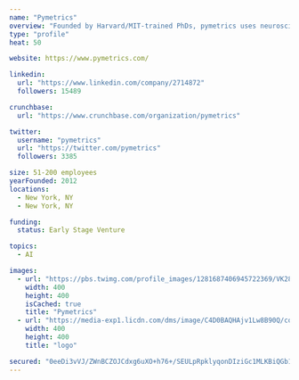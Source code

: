 ```yaml
---
name: "Pymetrics"
overview: "Founded by Harvard/MIT-trained PhDs, pymetrics uses neuroscience data and AI to help global clients like Unilever, Accenture and LinkedIn make their hiring and internal mobility more predictive and less biased. pymetrics replaces the resume as a first-pass filter by assessing candidates based on their true potential -- their inherent cognitive and emotional make-up. Using algorithms that are trained on high-performing employees at a company, pymetrics builds a trait profile of a company's top performers to select best fit talent. These algorithms are then audited to remove any gender or ethnic bias. pymetrics also serves as a common application for candidates, ensuring that everyone finds their best-fit job, regardless of where they apply. With over 80 enterprise clients and offices in NYC, London, Sydney and Singapore, pymetrics is powering the future of hiring: efficient, predictive, and bias-free."
type: "profile"
heat: 50

website: https://www.pymetrics.com/

linkedin:
  url: "https://www.linkedin.com/company/2714872"
  followers: 15489

crunchbase:
  url: "https://www.crunchbase.com/organization/pymetrics"

twitter:
  username: "pymetrics"
  url: "https://twitter.com/pymetrics"
  followers: 3385

size: 51-200 employees
yearFounded: 2012
locations:
  - New York, NY
  - New York, NY

funding:
  status: Early Stage Venture

topics:
  - AI

images:
  - url: "https://pbs.twimg.com/profile_images/1281687406945722369/VK28uFys_400x400.jpg"
    width: 400
    height: 400
    isCached: true
    title: "Pymetrics"
  - url: "https://media-exp1.licdn.com/dms/image/C4D0BAQHAjv1Lw8B90Q/company-logo_200_200/0?e=1594857600&v=beta&t=DCbyYI-O85XqebLvlYBgmV1Scsu0zoJr6HKb5WeF3e0"
    width: 400
    height: 400
    title: "logo"

secured: "0eeDi3vVJ/ZWnBCZOJCdxg6uXO+h76+/SEULpRpklyqonDIziGc1MLKBiQGb1DlKSxVo23pGjaQDD/sx7V5NsgCiTFvD1ZGblaV0pwByws8urVetRmo9RDsgbP5tEE5Eg6N60J77Aa0pp8YUF7wKBnniulBj53AihvplB1v0w6hqQBZdTlRHaQvp0nNukluLD9ZGxNwR42Ul1kGprFxE9q6z8O0ra12PB6tFKAxqZrmSCU5MngX+zIhfcTf8rxnM8cSPKXIG32rbqr1mbAKR6R6RO8kvuYOZwU+XoJTQAKr2stwVv0DZrpCaW//zHPM7d/HTzwC6gm7j1FeExTZ908IKGxbi9si3lGo6vIW/e16hlsxwW/dWjDtjgekhLk/88gRddaQ1caye2pvI9nacF+1i2dtDUz9TZpoOuAcxMYE=;FzCEfLECCx77q/b4dI2K2Q=="
---
```


